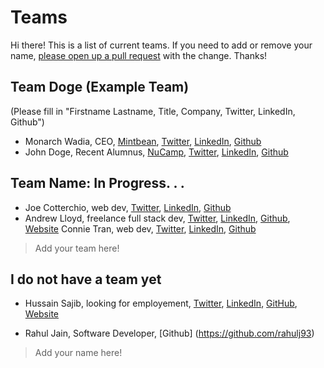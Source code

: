 # Teams

Hi there! This is a list of current teams. If you need to add or remove your name, [please open up a pull request](pages/procedures/pull-requests.md) with the change. Thanks!

## Team Doge (Example Team)

(Please fill in "Firstname Lastname, Title, Company, Twitter, LinkedIn, Github")

- Monarch Wadia, CEO, [Mintbean](https://mintbean.io), [Twitter](https://twitter.com/monarchwadia), [LinkedIn](https://www.linkedin.com/in/monarchwadia/), [Github](https://github.com/monarchwadia)
- John Doge, Recent Alumnus, [NuCamp](https://www.nucamp.co/), [Twitter](https://twitter.com/dogecoin?lang=en), [LinkedIn](https://www.linkedin.com/company/dogecoin/), [Github](https://github.com/dogecoin/dogecoin)

## Team Name: In Progress. . .

- Joe Cotterchio, web dev, [Twitter](https://twitter.com/CotterchioJoe), [LinkedIn](https://www.linkedin.com/in/joe-cotterchio-milligan/), [Github](https://github.com/josephcotterchio)
- Andrew Lloyd, freelance full stack dev, [Twitter](https://twitter.com/ArlDev), [LinkedIn](https://www.linkedin.com/in/andrewlloyd01/), [Github](https://github.com/andrewrlloyd88), [Website](https://arlmedia.ca/)
  Connie Tran, web dev, [Twitter](https://twitter.com/_connietweets_), [LinkedIn](https://www.linkedin.com/in/connietran1/), [Github](https://github.com/connietran-dev)

> Add your team here!

## I do not have a team yet

- Hussain Sajib, looking for employement, [Twitter](https://twitter.com/HussainulMd), [LinkedIn](https://www.linkedin.com/in/hussainulislam/), [GitHub](https://github.com/HussainIslam), [Website](https://iamhussain.ca/)

- Rahul Jain, Software Developer, [Github] (https://github.com/rahulj93)

> Add your name here!
